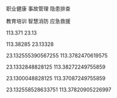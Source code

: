 职业健康
事故管理
隐患排查


教育培训
智慧消防
应急救援



113.371
23.13

113.38285
23.13328

23.132555390567255
113.3782470619575

23.1332848828125
113.38272249755859


23.1300048828125
113.37087249755859


23.132558528633751
113.37820905226997


